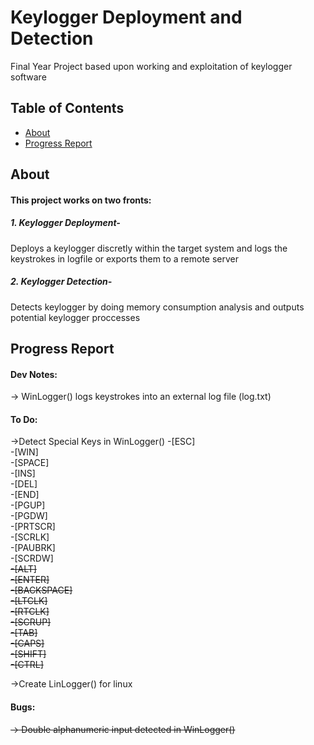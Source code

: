 # Keylogger Deployment and Detection
Final Year Project based upon working and exploitation of keylogger software

## Table of Contents

- [About](#about)
- [Progress Report](#progress)


## About <a name = "about"></a>

#### This project works on two fronts:
##### 1. Keylogger Deployment-
Deploys a keylogger discretly within the target system and logs the keystrokes in logfile or exports them to a remote server
            
##### 2. Keylogger Detection-
Detects keylogger by doing memory consumption analysis and outputs potential keylogger proccesses


## Progress Report <a name = "progress"></a>

#### Dev Notes:
-> WinLogger() logs keystrokes into an external log file (log.txt)


#### To Do:
->Detect Special Keys in WinLogger()
-[ESC]      
-[WIN]      
-[SPACE]    
-[INS]      
-[DEL]      
-[END]      
-[PGUP]     
-[PGDW]     
-[PRTSCR]   
-[SCRLK]    
-[PAUBRK]   
-[SCRDW]    
~~-[ALT]~~  
~~-[ENTER]~~            
~~-[BACKSPACE]~~        
~~-[LTCLK]~~            
~~-[RTCLK]~~            
~~-[SCRUP]~~            
~~-[TAB]~~  
~~-[CAPS]~~             
~~-[SHIFT]~~            
~~-[CTRL]~~             
                   
->Create LinLogger() for linux


#### Bugs:
~~-> Double alphanumeric input detected in WinLogger()~~
